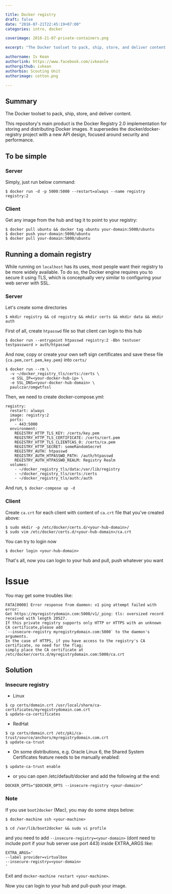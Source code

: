 ```yaml
---

title: Docker registry
draft: false
date: "2016-07-21T22:45:19+07:00"
categories: intro, docker

coverimage: 2016-21-07-private-containers.png

excerpt: "The Docker toolset to pack, ship, store, and deliver content."

authorname: Iv Kean
authorlink: https://www.facebook.com/ivkeanle
authorgithub: ivkean
authorbio: Scouting Unit
authorimage: cotton.png

---
```


## Summary
The Docker toolset to pack, ship, store, and deliver content.

This repository's main product is the Docker Registry 2.0 implementation for storing and distributing Docker images. It supersedes the docker/docker-registry project with a new API design, focused around security and performance.

## To be simple
### Server
Simply, just run below command:
```
$ docker run -d -p 5000:5000 --restart=always --name registry registry:2
```

### Client
Get any image from the hub and tag it to point to your registry:

```
$ docker pull ubuntu && docker tag ubuntu your-domain:5000/ubuntu
$ docker push your-domain:5000/ubuntu
$ docker pull your-domain:5000/ubuntu
```

## Running a domain registry
While running on `localhost` has its uses, most people want their registry to be more widely available. To do so, the Docker engine requires you to secure it using TLS, which is conceptually very similar to configuring your web server with SSL.

### Server
Let's create some directories

```
$ mkdir registry && cd registry && mkdir certs && mkdir data && mkdir auth
```

First of all, create `htpasswd` file so that client can login to this hub

```
$ docker run --entrypoint htpasswd registry:2 -Bbn testuser testpassword > auth/htpasswd
```

And now, copy or create your own seft sign certificates and save these file `{ca.pem,cert.pem,key.pem}` into `certs/`

```
$ docker run --rm \
  -v ~/docker_registry_tls/certs:/certs \
  -e SSL_IP=<your-docker-hub-ip> \
  -e SSL_DNS=<your-docker-hub-domain> \
  paulczar/omgwtfssl
```

Then, we need to create docker-compose.yml:

```
registry:
  restart: always
  image: registry:2
  ports:
    - 443:5000
  environment:
    REGISTRY_HTTP_TLS_KEY: /certs/key.pem
    REGISTRY_HTTP_TLS_CERTIFICATE: /certs/cert.pem
    REGISTRY_HTTP_TLS_CLIENTCAS_0: /certs/ca.pem
    REGISTRY_HTTP_SECRET: someRandomSecret
    REGISTRY_AUTH: htpasswd
    REGISTRY_AUTH_HTPASSWD_PATH: /auth/htpasswd
    REGISTRY_AUTH_HTPASSWD_REALM: Registry Realm
  volumes:
    - ~/docker_registry_tls/data:/var/lib/registry
    - ~/docker_registry_tls/certs:/certs
    - ~/docker_registry_tls/auth:/auth
```

And run, `$ docker-compose up -d`

### Client
Create `ca.crt` for each client with content of `ca.crt` file that you've created above:

```
$ sudo mkdir -p /etc/docker/certs.d/<your-hub-domain>/
$ sudo vim /etc/docker/certs.d/<your-hub-domain>/ca.crt
```

You can try to login now

```
$ docker login <your-hub-domain>
```

That's all, now you can login to your hub and pull, push whatever you want

# Issue
You may get some troubles like:

```
FATA[0000] Error response from daemon: v1 ping attempt failed with error:
Get https://myregistrydomain.com:5000/v1/_ping: tls: oversized record received with length 20527.
If this private registry supports only HTTP or HTTPS with an unknown CA certificate,please add
`--insecure-registry myregistrydomain.com:5000` to the daemon's arguments.
In the case of HTTPS, if you have access to the registry's CA certificate, no need for the flag;
simply place the CA certificate at /etc/docker/certs.d/myregistrydomain.com:5000/ca.crt
```

## Solution
### Insecure registry
- Linux

```
$ cp certs/domain.crt /usr/local/share/ca-certificates/myregistrydomain.com.crt
$ update-ca-certificates
```

- RedHat

```
$ cp certs/domain.crt /etc/pki/ca-trust/source/anchors/myregistrydomain.com.crt
$ update-ca-trust
```

- On some distributions, e.g. Oracle Linux 6, the Shared System Certificates feature needs to be manually enabled:

```
$ update-ca-trust enable
```

- or you can open /etc/default/docker and add the following at the end:

```
DOCKER_OPTS="$DOCKER_OPTS --insecure-registry <your-domain>"
```

### Note
If you use `boot2docker` (Mac), you may do some steps below:

```
$ docker-machine ssh <your-machine>
```

```
$ cd /var/lib/boot2docker && sudo vi profile
```

and you need to add `--insecure-registry=<your-domain>` (dont need to include port if your hub server use port 443) inside EXTRA_ARGS like:

```
EXTRA_ARGS='
--label provider=virtualbox
--insecure-registry=<your-domain>
'
```

Exit and `docker-machine restart <your-machine>`.

Now you can login to your hub and pull-push your image.
